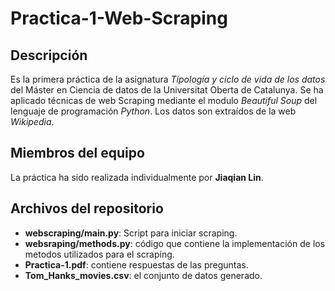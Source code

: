 # Practica-1-Web-Scraping

## Descripción
Es la primera práctica de la asignatura *Tipología y ciclo de vida de los datos* del Máster en Ciencia de datos de la Universitat Oberta de Catalunya. Se ha aplicado técnicas de web Scraping mediante el modulo *Beautiful Soup* del lenguaje de programación *Python*. Los datos son extraídos de la web *Wikipedia*.

## Miembros del equipo
La práctica ha sido realizada individualmente por **Jiaqian Lin**.

## Archivos del repositorio
* **webscraping/main.py**: Script para iniciar scraping.
* **websraping/methods.py**: código que contiene la implementación de los metodos utilizados para el scraping.
* **Practica-1.pdf**: contiene respuestas de las preguntas.
* **Tom_Hanks_movies.csv**: el conjunto de datos generado.
